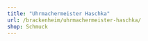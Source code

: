 ```yaml
---
title: "Uhrmachermeister Haschka"
url: /brackenheim/uhrmachermeister-haschka/
shop: Schmuck
---
```

